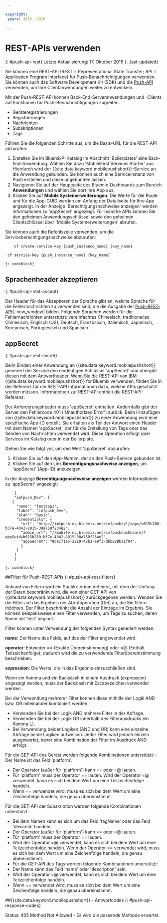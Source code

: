 ```yaml
---

copyright:
 years: 2015, 2016

---
```


# REST-APIs verwenden
{: #push-api-rest}
Letzte Aktualisierung: 17. Oktober 2016
{: .last-updated}

Sie können eine REST-API (REST = Representational State Transfer; API = Application Program Interface) für Push-Benachrichtigungen verwenden. Sie können auch das Software Development Kit (SDK) und die [Push-API](https://mobile.{DomainName}/imfpush/) verwenden, um Ihre Clientanwendungen weiter zu entwickeln.

Mit der Push-REST-API können Back-End-Serveranwendungen und -Clients auf Funktionen für Push-Benachrichtigungen zugreifen.

- Geräteregistrierungen
- Registrierungen
- Nachrichten
- Subskriptionen
- Tags

Führen Sie die folgenden Schritte aus, um die Basis-URL für die REST-API abzurufen:

1. Erstellen Sie im Bluemix®-Katalog im Abschnitt 'Boilerplates' eine Back-End-Anwendung. Wählen Sie dazu 'MobileFirst Services Starter' aus. Hierdurch wird der {{site.data.keyword.mobilepushshort}}-Service an die Anwendung gebunden. Sie können auch eine Serviceinstanz von Push erstellen und diese ungebunden lassen. 
1. Navigieren Sie auf der Hauptseite des Bluemix-Dashboards zum Bereich **Anwendungen** und wählen Sie dort Ihre App aus.
3. Klicken Sie auf **Mobile Systemerweiterungen**. Die Werte für die Route und für die App-GUID werden am Anfang der Detailseite für Ihre App angezeigt. In der Anzeige 'Berechtigungsnachweise anzeigen' werden Informationen zu 'appSecret' angezeigt. Für manche APIs können Sie den geheimen Anwendungsschlüssel sowie den geheimen Clientschlüssel über 'Mobile Systemerweiterungen' abrufen.

Sie können auch die Befehlszeile verwenden, um die Serviceberechtigungsnachweise abzurufen:

```
    cf create-service-key {push_instance_name} {key_name}

 cf service-key {push_instance_name} {key_name}
```
	{: codeblock}

## Sprachenheader akzeptieren
{: #push-api-rest-accept}

Der Header für das Akzeptieren der Sprache gibt an, welche Sprache für die Fehlernachrichten zu verwenden sind, die die Ausgabe der [Push-REST-API](https://mobile.{DomainName}/imfpush/){: new_window} bilden. Folgende Sprachen werden für die Fehlernachrichten unterstützt: vereinfachtes Chinesisch, traditionelles Chinesisch, Englisch (US), Deutsch, Französisch, Italienisch, Japanisch, Koreanisch, Portugiesisch und Spanisch.

## appSecret 
{: #push-api-rest-secret}

Beim Binden einer Anwendung an {{site.data.keyword.mobilepushshort}} generiert der Service den eindeutigen Schlüssel 'appSecret' und übergibt diesen mit dem Antwortheader. Wenn Sie die REST-API von IBM {{site.data.keyword.mobilepushshort}} for Bluemix verwenden, finden Sie in der Referenz für die REST-API Informationen dazu, welche APIs geschützt werden müssen. Informationen zur REST-API enthält die REST-API-Referenz.

Der Anforderungsheader muss 'appSecret' enthalten. Andernfalls gibt der Server den Fehlercode 401 ('Unauthorized Error') zurück. Beim Hinzufügen von {{site.data.keyword.mobilepushshort}} zu einer Anwendung wird eine spezifische App-ID erstellt. Sie erhalten als Teil der Antwort einen Header mit dem Namen 'appSecret', der für die Erstellung von Tags oder das Senden von Nachrichten verwendet wird. Diese Operation erfolgt über Services im Katalog oder in der Boilerplate.

Gehen Sie wie folgt vor, um den Wert 'appSecret' abzurufen:

1. Klicken Sie auf den *App-Namen*, der an den Push-Service gebunden ist.
2. Klicken Sie auf den Link **Berechtigungsnachweise anzeigen**, um 'appSecret' (App-ID) anzuzeigen.

In der Anzeige **Berechtigungsnachweise anzeigen** werden Informationen zu 'appSecret' angezeigt:
```
	{
    "imfpush_Dev": [
   {
     "name": "testapp1",
     "label": "imfpush_Dev",
     "plan": "Basic",
     "credentials": {
       "url": "http://imfpush.ng.bluemix.net/imfpush/v1/apps/b615b280-b37e-4042-8815-38a758f234e2",
       "admin_url": "//mobile.ng.bluemix.net/imfpushdashboard/?appGuid=b615b280-b37e-4042-8815-38a758f234e2",
       "appSecret": "8dac71a5-2219-42b3-a9f3-dbb828ba1f04",
       }
     }
    ]
    }
```
	{: codeblock} 


##Filter für Push-REST-APIs
{: #push-api-rest-filters}

Anhand von Filtern wird ein Suchkriterium definiert, mit dem der Umfang der Daten beschränkt wird, die von einer GET-API von {{site.data.keyword.mobilepushshort}} zurückgegeben werden. Wenden Sie die Filter auf das Ergebnis der Abrufoperation (Get) an, die Sie filtern möchten. Der Filter beschränkt die Anzahl der Einträge im Ergebnis. Sie können beispielsweise einen Filter verwenden, um Tags zu suchen, deren Name mit 'test' beginnt. 

Filter können unter Verwendung der folgenden Syntax generiert werden:

**name**: Der Name des Felds, auf das der Filter angewendet wird.

**operator**: Entweder == (Exakte Übereinstimmung) oder =@ (Enthält Teilzeichenfolge); dadurch wird die zu verwendende Filterübereinstimmung beschrieben.

**expression**: Die Werte, die in das Ergebnis einzuschließen sind.

Wenn ein Komma und ein Backslash in einem Ausdruck (expression) angezeigt werden, muss der Backslash mit Escapezeichen verwendet werden.

Bei der Verwendung mehrerer Filter können diese mithilfe der Logik AND bzw. OR miteinander kombiniert werden.

- Verwenden Sie bei der Logik AND mehrere Filter in der Abfrage.
- Verwenden Sie bei der Logik OR innerhalb des Filterausdrucks ein Komma (,).
- Bei Verwendung beider Logiken (AND und OR) kann eine einzelne Abfrage beide Logiken aufweisen. Jeder Filter wird jedoch einzeln ausgewertet, bevor eine Kombination der Filter im Ausdruck AND erfolgt.

Für die GET-API des Geräts werden folgende Kombinationen unterstützt:
-Der Name ist das Feld 'platform'.
- Der Operator (außer für 'platform') kann == oder =@ lauten.
- Für 'platform' muss der Operator == lauten. Wird der Operator =@ verwendet, kann es sich bei dem Wert um eine Teilzeichenfolge handeln.
- Wenn == verwendet wird, muss es sich bei dem Wert um eine Zeichenfolge handeln, die genau übereinstimmt.

Für die GET-API der Subskription werden folgende Kombinationen unterstützt:

- Bei dem Namen kann es sich um das Feld 'tagName' oder das Feld 'deviceId' handeln.
- Der Operator (außer für 'platform') kann == oder =@ lauten.
- Für 'platform' muss der Operator == lauten.
- Wird der Operator =@ verwendet, kann es sich bei dem Wert um eine Teilzeichenfolge handeln. Wenn der Operator == verwendet wird, muss es sich bei dem Wert um eine Zeichenfolge handeln, die genau übereinstimmt.
- Für die GET-API des Tags werden folgende Kombinationen unterstützt:
- Der Name kann das Feld 'name' oder 'description' sein.
- Wird der Operator =@ verwendet, kann es sich bei dem Wert um eine Teilzeichenfolge handeln.
- Wenn == verwendet wird, muss es sich bei dem Wert um eine Zeichenfolge handeln, die genau übereinstimmt.


##{{site.data.keyword.mobilepushshort}} - Antwortcodes
{: #push-api-response-codes}

Status: 405 Method Not Allowed - Es wird die passende Methode erwartet.
